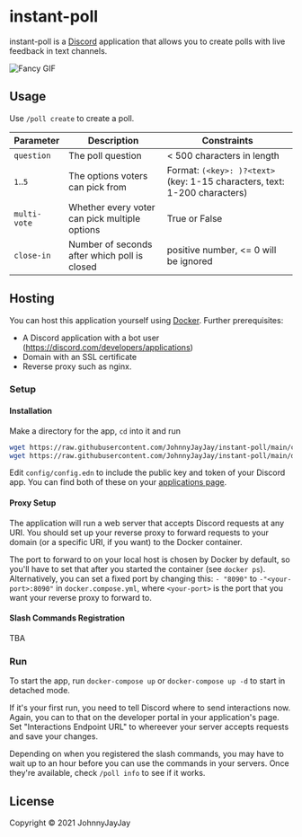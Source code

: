 # instant-poll

instant-poll is a [Discord](https://discord.com) application that allows you to create polls with live feedback in text channels. 

![Fancy GIF](https://cdn.discordapp.com/attachments/649255956844118016/850806779256373318/ezgif.com-gif-maker.gif)

## Usage
Use `/poll create` to create a poll. 

| Parameter    | Description                                   | Constraints                                                               |
|--------------|-----------------------------------------------|---------------------------------------------------------------------------|
| `question`   | The poll question                             | < 500 characters in length                                                |
| `1`..`5`     | The options voters can pick from              | Format: `(<key>: )?<text>` (key: 1-15 characters, text: 1-200 characters) |
| `multi-vote` | Whether every voter can pick multiple options | True or False                                                             |
| `close-in`   | Number of seconds after which poll is closed  | positive number, <= 0 will be ignored                                     |

## Hosting
You can host this application yourself using [Docker](https://docker.com). Further prerequisites:
- A Discord application with a bot user (https://discord.com/developers/applications)
- Domain with an SSL certificate
- Reverse proxy such as nginx.

### Setup

#### Installation
Make a directory for the app, `cd` into it and run

``` bash
wget https://raw.githubusercontent.com/JohnnyJayJay/instant-poll/main/config/config.edn.template -O config/config.edn
wget https://raw.githubusercontent.com/JohnnyJayJay/instant-poll/main/docker-compose.yml
```

Edit `config/config.edn` to include the public key and token of your Discord app. You can find both of these on your [applications page](https://discord.com/developers/applications).

#### Proxy Setup
The application will run a web server that accepts Discord requests at any URI. You should set up your reverse proxy to forward requests to your domain
(or a specific URI, if you want) to the Docker container.

The port to forward to on your local host is chosen by Docker by default, so you'll have to set that after you started the container (see `docker ps`). 
Alternatively, you can set a fixed port by changing this: `- "8090"` to `-"<your-port>:8090"` in `docker.compose.yml`, where `<your-port>` is the
port that you want your reverse proxy to forward to.

#### Slash Commands Registration
TBA

### Run

To start the app, run `docker-compose up` or `docker-compose up -d` to start in detached mode.

If it's your first run, you need to tell Discord where to send interactions now. Again, you can to that on the developer portal in your application's page. Set "Interactions Endpoint URL" to whereever your server accepts requests and save your changes.

Depending on when you registered the slash commands, you may have to wait up to an hour before you can use the commands in your servers. Once they're available, check `/poll info` to see if it works.

## License

Copyright © 2021 JohnnyJayJay

